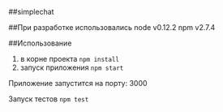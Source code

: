 ##simplechat

##При разработке использовались
node v0.12.2
npm v2.7.4

##Использование
1. в корне проекта ```npm install```
2. запуск приложения ```npm start```

Приложение запустится на порту: 3000

Запуск тестов ```npm test```